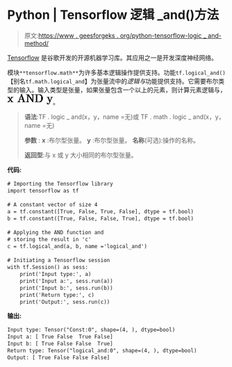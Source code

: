 # Python | Tensorflow 逻辑 _and()方法

> 原文:[https://www . geesforgeks . org/python-tensorflow-logic _ and-method/](https://www.geeksforgeeks.org/python-tensorflow-logical_and-method/)

[Tensorflow](https://www.geeksforgeeks.org/introduction-to-tensorflow/) 是谷歌开发的开源机器学习库。其应用之一是开发深度神经网络。

模块`**tensorflow.math**`为许多基本逻辑操作提供支持。功能`tf.logical_and()`【别名`tf.math.logical_and`】为张量流中的*逻辑与*功能提供支持。它需要布尔类型的输入。输入类型是张量，如果张量包含一个以上的元素，则计算元素逻辑与，![ $x AND y$ ](img/1d84c02e66538272915f7a4f355143e7.png "Rendered by QuickLaTeX.com")。

> **语法**:TF . logic _ and(x，y，name =无)或 TF . math . logic _ and(x，y，name =无)
> 
> **参数** :
> **x** :布尔型张量。
> **y** :布尔型张量。
> **名称**(可选):操作的名称。
> 
> **返回型**:与 x 或 y 大小相同的布尔型张量。

**代码:**

```
# Importing the Tensorflow library
import tensorflow as tf

# A constant vector of size 4
a = tf.constant([True, False, True, False], dtype = tf.bool)
b = tf.constant([True, False, False, True], dtype = tf.bool)

# Applying the AND function and
# storing the result in 'c'
c = tf.logical_and(a, b, name ='logical_and')

# Initiating a Tensorflow session
with tf.Session() as sess:
    print('Input type:', a)
    print('Input a:', sess.run(a))
    print('Input b:', sess.run(b))
    print('Return type:', c)
    print('Output:', sess.run(c))
```

**输出:**

```
Input type: Tensor("Const:0", shape=(4, ), dtype=bool)
Input a: [ True False  True False]
Input b: [ True False False  True]
Return type: Tensor("logical_and:0", shape=(4, ), dtype=bool)
Output: [ True False False False]

```